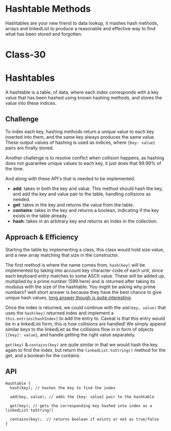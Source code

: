 # Hashtable Methods
Hashtables are your new friend to data lookup, it mashes hash methods, arrays and linkedList to produce a reasonable and effective way to find what has been stored and forgotten. 

# Class-30
# Hashtables
A hashtable is a table, of data, where each index corresponds with a key value that has been hashed using known hashing methods, and stores the value into these indices.

## Challenge
To index each key, hashing methods return a unique value to each key inserted into them, and the same key always produces the same value. These output values of hashing is used as indices, where `{Key: value}` pairs are finally stored.

Another challenge is to resolve conflict when collision happens, as hashing does not guarantee unique values to each key, it just does that 99.99% of the time.

And along with these API's that is needed to be implemented.

- **add**: takes in both the key and value. This method should hash the key, and add the key and value pair to the table, handling collisions as needed.
- **get**: takes in the key and returns the value from the table.
- **contains**: takes in the key and returns a boolean, indicating if the key exists in the table already.
- **hash**: takes in an arbitrary key and returns an index in the collection.

## Approach & Efficiency
Starting the table by implementing a class, this class would hold size value, and a new array matching that size in the constructor. 

The first method is where the name comes from, `hash(key)` will be implemented by taking into account key character code of each unit, since each keyboard entry matches to some ASCII value. These will be added up, multiplied by a prime number (599 here) and is returned after taking its modulus with the size of the hashtable. You might be asking why prime numbers? well short answer is because they have the best chance to give unique hash values, [long answer though is quite interesting](https://computinglife.wordpress.com/2008/11/20/why-do-hash-functions-use-prime-numbers/).

Once the index is returned, we could continue with the `add(key, value)` that uses the `hash(key)` returned index and implement a `this.entries[hashIndex]` to add the entry to. Caveat is that this entry would be in a linkedList form, this is how collisions are handled! We simply append similar keys to the linkedList as the collisions flow in in form of objects `{[key]: value}`, and handle getting the right value separately.

`get(key)` & `contains(key)` are quite similar in that we would hash the key again to find the index, but return the `linkedList.toString()` method for the get, and a boolean for the contains.

## API
```
Hashtable {
  hash(key); // hashes the key to find the index

  add(key, value); // adds the {key: value} pair to the hashtable

  get(key); // gets the corresponding key hashed into index as a linkedList toString()

  contains(key);  // returns boolean if exists or not as true/false
}
```